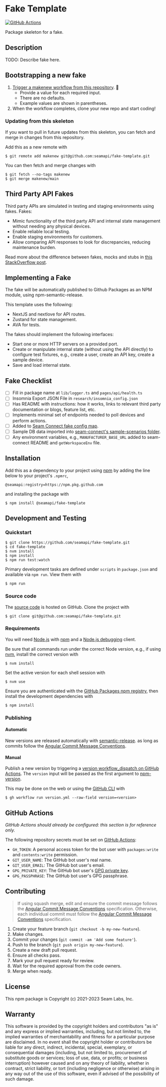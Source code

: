 # Fake Template

[![GitHub Actions](https://github.com/seamapi/fake-template/actions/workflows/check.yml/badge.svg)](https://github.com/seamapi/fake-template/actions/workflows/check.yml)

Package skeleton for a fake.

## Description

TODO: Describe fake here.

## Bootstrapping a new fake

1. [Trigger a makenew workflow from this repository][makenew workflow]. 🚀
   - Provide a value for each required input.
   - There are no defaults.
   - Example values are shown in parentheses.
2. When the workflow completes, clone your new repo and start coding!

[makenew workflow]: https://github.com/seamapi/fake-template/actions/workflows/makenew.yml

### Updating from this skeleton

If you want to pull in future updates from this skeleton,
you can fetch and merge in changes from this repository.

Add this as a new remote with

```
$ git remote add makenew git@github.com:seamapi/fake-template.git
```

You can then fetch and merge changes with

```
$ git fetch --no-tags makenew
$ git merge makenew/main
```

## Third Party API Fakes

Third party APIs are simulated in testing and staging environments using fakes.
Fakes:

- Mimic functionality of the third party API and internal state management without needing any physical devices.
- Enable reliable local testing.
- Enable staging environments for customers.
- Allow comparing API responses to look for discrepancies, reducing maintenance burden.

Read more about the difference between fakes, mocks and stubs in [this StackOverflow post](https://stackoverflow.com/a/346440/559475).

## Implementing a Fake

The fake will be automatically published to Github Packages as an NPM module, using npm-semantic-release.

This template uses the following:

- NextJS and nextlove for API routes.
- Zustand for state management.
- AVA for tests.

The fakes should implement the following interfaces:

- Start one or more HTTP servers on a provided port.
- Create or manipulate internal state (without using the API directly) to configure test fixtures,
  e.g., create a user, create an API key, create a sample device.
- Save and load internal state.

## Fake Checklist

- [ ] Fill in package name at `lib/logger.ts` and `pages/api/health.ts`
- [ ] Insomnia Export JSON File in `research/insomnia_config.json`
- [ ] Has README with instructions: how it works, links to relevant third party documentation or blogs, feature list, etc.
- [ ] Implements minimal set of endpoints needed to poll devices and perform actions.
- [ ] Added to [Seam Connect fake config map](https://github.com/seamapi/seam-connect/blob/main/lib/sandbox/fake-config-map.ts).
- [ ] Sample DB data imported into [seam-connect's sample-scenarios folder](https://github.com/seamapi/seam-connect/tree/main/lib/sandbox/sample-scenarios).
- [ ] Any environment variables, e.g., `MANUFACTURER_BASE_URL` added to seam-connect README and `getWorkspaceEnv` file.

## Installation

Add this as a dependency to your project using [npm]
by adding the line below to your project's `.npmrc`,

```
@seamapi:registry=https://npm.pkg.github.com
```

and installing the package with

```
$ npm install @seamapi/fake-template
```

[npm]: https://www.npmjs.com/

## Development and Testing

### Quickstart

```
$ git clone https://github.com/seamapi/fake-template.git
$ cd fake-template
$ nvm install
$ npm install
$ npm run test:watch
```

Primary development tasks are defined under `scripts` in `package.json`
and available via `npm run`.
View them with

```
$ npm run
```

### Source code

The [source code] is hosted on GitHub.
Clone the project with

```
$ git clone git@github.com:seamapi/fake-template.git
```

[source code]: https://github.com/seamapi/fake-template

### Requirements

You will need [Node.js] with [npm] and a [Node.js debugging] client.

Be sure that all commands run under the correct Node version, e.g.,
if using [nvm], install the correct version with

```
$ nvm install
```

Set the active version for each shell session with

```
$ nvm use
```

Ensure you are authenticated with the [GitHub Packages npm registry],
then install the development dependencies with

```
$ npm install
```

[Node.js]: https://nodejs.org/
[Node.js debugging]: https://nodejs.org/en/docs/guides/debugging-getting-started/
[npm]: https://www.npmjs.com/
[nvm]: https://github.com/creationix/nvm
[GitHub Packages npm registry]: https://docs.github.com/en/packages/working-with-a-github-packages-registry/working-with-the-npm-registry#authenticating-to-github-packages

### Publishing

#### Automatic

New versions are released automatically with [semantic-release].
as long as commits follow the [Angular Commit Message Conventions].

[Angular Commit Message Conventions]: https://semantic-release.gitbook.io/semantic-release/#commit-message-format
[semantic-release]: https://semantic-release.gitbook.io/

#### Manual

Publish a new version by triggering a [version workflow_dispatch on GitHub Actions].
The `version` input will be passed as the first argument to [npm-version].

This may be done on the web or using the [GitHub CLI] with

```
$ gh workflow run version.yml --raw-field version=<version>
```

[GitHub CLI]: https://cli.github.com/
[npm-version]: https://docs.npmjs.com/cli/version
[version workflow_dispatch on GitHub Actions]: https://github.com/seamapi/fake-template/actions?query=workflow%3Aversion

## GitHub Actions

_GitHub Actions should already be configured: this section is for reference only._

The following repository secrets must be set on [GitHub Actions]:

- `GH_TOKEN`: A personal access token for the bot user with
  `packages:write` and `contents:write` permission.
- `GIT_USER_NAME`: The GitHub bot user's real name.
- `GIT_USER_EMAIL`: The GitHub bot user's email.
- `GPG_PRIVATE_KEY`: The GitHub bot user's [GPG private key].
- `GPG_PASSPHRASE`: The GitHub bot user's GPG passphrase.

[GitHub Actions]: https://github.com/features/actions
[GPG private key]: https://github.com/marketplace/actions/import-gpg#prerequisites

## Contributing

> If using squash merge, edit and ensure the commit message follows the [Angular Commit Message Conventions] specification.
> Otherwise, each individual commit must follow the [Angular Commit Message Conventions] specification.

1. Create your feature branch (`git checkout -b my-new-feature`).
2. Make changes.
3. Commit your changes (`git commit -am 'Add some feature'`).
4. Push to the branch (`git push origin my-new-feature`).
5. Create a new draft pull request.
6. Ensure all checks pass.
7. Mark your pull request ready for review.
8. Wait for the required approval from the code owners.
9. Merge when ready.

[Angular Commit Message Conventions]: https://semantic-release.gitbook.io/semantic-release/#commit-message-format

## License

This npm package is Copyright (c) 2021-2023 Seam Labs, Inc.

## Warranty

This software is provided by the copyright holders and contributors "as is" and
any express or implied warranties, including, but not limited to, the implied
warranties of merchantability and fitness for a particular purpose are
disclaimed. In no event shall the copyright holder or contributors be liable for
any direct, indirect, incidental, special, exemplary, or consequential damages
(including, but not limited to, procurement of substitute goods or services;
loss of use, data, or profits; or business interruption) however caused and on
any theory of liability, whether in contract, strict liability, or tort
(including negligence or otherwise) arising in any way out of the use of this
software, even if advised of the possibility of such damage.
